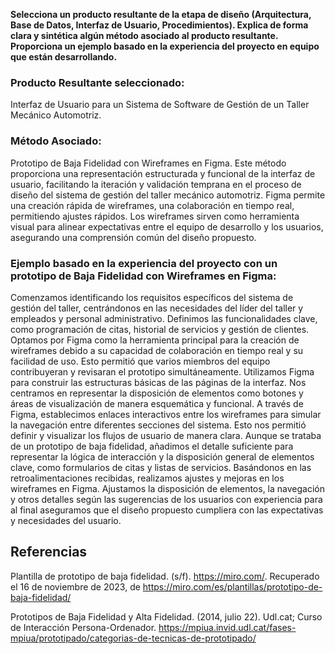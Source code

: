 **Selecciona un producto resultante de la etapa de diseño (Arquitectura, Base de Datos, Interfaz de Usuario, Procedimientos). Explica de forma clara y sintética algún método asociado al producto resultante. Proporciona un ejemplo basado en la experiencia del proyecto en equipo que están desarrollando.**

### Producto Resultante seleccionado:

Interfaz de Usuario para un Sistema de Software de Gestión de un Taller Mecánico Automotriz.

### Método Asociado:

Prototipo de Baja Fidelidad con Wireframes en Figma.  Este método proporciona una representación estructurada y funcional de la interfaz de usuario, facilitando la iteración y validación temprana en el proceso de diseño del sistema de gestión del taller mecánico automotriz.  Figma permite una creación rápida de wireframes, una colaboración en tiempo real, permitiendo ajustes rápidos.  Los wireframes sirven como herramienta visual para alinear expectativas entre el equipo de desarrollo y los usuarios, asegurando una comprensión común del diseño propuesto.

### Ejemplo basado en la experiencia del proyecto con un prototipo de Baja Fidelidad con Wireframes en Figma:

Comenzamos identificando los requisitos específicos del sistema de gestión del taller, centrándonos en las necesidades del líder del taller y empleados  y personal administrativo. Definimos las funcionalidades clave, como programación de citas, historial de servicios y gestión de clientes.  Optamos por Figma como la herramienta principal para la creación de wireframes debido a su capacidad de colaboración en tiempo real y su facilidad de uso. Esto permitió que varios miembros del equipo contribuyeran y revisaran el prototipo simultáneamente. Utilizamos Figma para construir las estructuras básicas de las páginas de la interfaz. Nos centramos en representar la disposición de elementos como botones  y áreas de visualización de manera esquemática y funcional.  A través de Figma, establecimos enlaces interactivos entre los wireframes para simular la navegación entre diferentes secciones del sistema. Esto nos permitió definir y visualizar los flujos de usuario de manera clara.  Aunque se trataba de un prototipo de baja fidelidad, añadimos el detalle suficiente para representar la lógica de interacción y la disposición general de elementos clave, como formularios de citas y listas de servicios.  Basándonos en las retroalimentaciones recibidas, realizamos ajustes y mejoras en los wireframes en Figma. Ajustamos la disposición de elementos, la navegación y otros detalles según las sugerencias de los usuarios con experiencia para al final aseguramos que el diseño propuesto cumpliera con las expectativas y necesidades del usuario.

## Referencias

Plantilla de prototipo de baja fidelidad. (s/f). https://miro.com/. Recuperado el 16 de noviembre de 2023, de https://miro.com/es/plantillas/prototipo-de-baja-fidelidad/

Prototipos de Baja Fidelidad y Alta Fidelidad. (2014, julio 22). Udl.cat; Curso de Interacción Persona-Ordenador. https://mpiua.invid.udl.cat/fases-mpiua/prototipado/categorias-de-tecnicas-de-prototipado/
